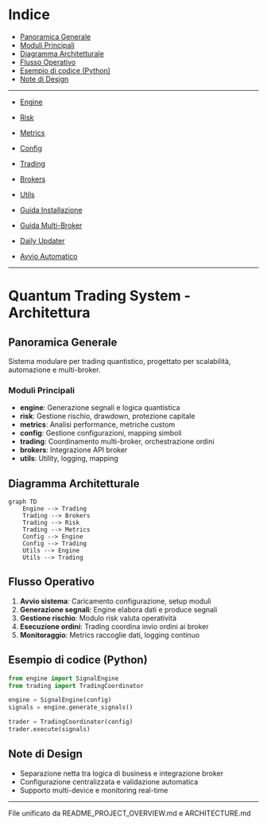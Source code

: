 # Indice

- [Panoramica Generale](#panoramica-generale)
- [Moduli Principali](#moduli-principali)
- [Diagramma Architetturale](#diagramma-architetturale)
- [Flusso Operativo](#flusso-operativo)
- [Esempio di codice (Python)](#esempio-di-codice-python)
- [Note di Design](#note-di-design)


***

- [Engine](../MODULES/engine.md)
- [Risk](../MODULES/risk.md)
- [Metrics](../MODULES/metrics.md)
- [Config](../MODULES/config.md)
- [Trading](../MODULES/trading.md)
- [Brokers](../MODULES/brokers.md)
- [Utils](../MODULES/utils.md)

- [Guida Installazione](../GUIDES/setup.md)
- [Guida Multi-Broker](../GUIDES/multi_broker.md)
- [Daily Updater](../GUIDES/README_DAILY_UPDATER.md)
- [Avvio Automatico](../GUIDES/README_AVVIO_AUTOMATICO.md)


***
# Quantum Trading System - Architettura

## Panoramica Generale
Sistema modulare per trading quantistico, progettato per scalabilità, automazione e multi-broker.

### Moduli Principali
- **engine**: Generazione segnali e logica quantistica
- **risk**: Gestione rischio, drawdown, protezione capitale
- **metrics**: Analisi performance, metriche custom
- **config**: Gestione configurazioni, mapping simboli
- **trading**: Coordinamento multi-broker, orchestrazione ordini
- **brokers**: Integrazione API broker
- **utils**: Utility, logging, mapping

## Diagramma Architetturale
```mermaid
graph TD
    Engine --> Trading
    Trading --> Brokers
    Trading --> Risk
    Trading --> Metrics
    Config --> Engine
    Config --> Trading
    Utils --> Engine
    Utils --> Trading
```

## Flusso Operativo
1. **Avvio sistema**: Caricamento configurazione, setup moduli
2. **Generazione segnali**: Engine elabora dati e produce segnali
3. **Gestione rischio**: Modulo risk valuta operatività
4. **Esecuzione ordini**: Trading coordina invio ordini ai broker
5. **Monitoraggio**: Metrics raccoglie dati, logging continuo

## Esempio di codice (Python)
```python
from engine import SignalEngine
from trading import TradingCoordinator

engine = SignalEngine(config)
signals = engine.generate_signals()

trader = TradingCoordinator(config)
trader.execute(signals)
```

## Note di Design
- Separazione netta tra logica di business e integrazione broker
- Configurazione centralizzata e validazione automatica
- Supporto multi-device e monitoring real-time


***
File unificato da README_PROJECT_OVERVIEW.md e ARCHITECTURE.md
